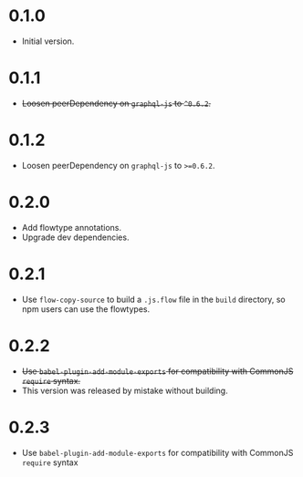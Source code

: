 # 0.1.0

* Initial version.

# 0.1.1

* ~~Loosen peerDependency on `graphql-js` to `^0.6.2`.~~

# 0.1.2

* Loosen peerDependency on `graphql-js` to `>=0.6.2`.

# 0.2.0

* Add flowtype annotations.
* Upgrade dev dependencies.

# 0.2.1

* Use `flow-copy-source` to build a `.js.flow` file in the `build` directory, so npm users can use the flowtypes.

# 0.2.2

* ~~Use `babel-plugin-add-module-exports` for compatibility with CommonJS `require` syntax.~~
* This version was released by mistake without building.

# 0.2.3

* Use `babel-plugin-add-module-exports` for compatibility with CommonJS `require` syntax

